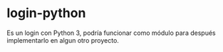 # login-python
Es un login con Python 3, podría funcionar como módulo para después implementarlo en algun otro proyecto.

